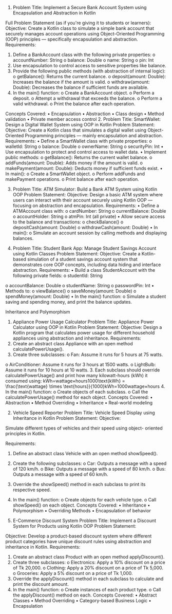 1. Problem Title: Implement a Secure Bank Account System using Encapsulation and
Abstraction in Kotlin

Full Problem Statement (as if you're giving it to students or learners):
Objective:
Create a Kotlin class to simulate a simple bank account that securely manages account
operations using Object-Oriented Programming (OOP) principles — specifically encapsulation
and abstraction.
Requirements:
1. Define a BankAccount class with the following private properties:
o accountNumber: String
o balance: Double
o name: String
o pin: Int
2. Use encapsulation to control access to sensitive properties like balance.
3. Provide the following public methods (with abstraction of internal logic):
o getBalance(): Returns the current balance.
o deposit(amount: Double): Increases the balance if the amount is valid.
o withdraw(amount: Double): Decreases the balance if sufficient funds are
available.
4. In the main() function:
o Create a BankAccount object.
o Perform a deposit.
o Attempt a withdrawal that exceeds the balance.
o Perform a valid withdrawal.
o Print the balance after each operation.

Concepts Covered:
• Encapsulation
• Abstraction
• Class design
• Method validation
• Private member access control
2. Problem Title: SmartWallet: Design a Digital Wallet System using OOP in Kotlin
Problem Statement:
Objective:
Create a Kotlin class that simulates a digital wallet using Object-Oriented Programming
principles — mainly encapsulation and abstraction.
Requirements:
• Define a SmartWallet class with private properties:
o walletId: String
o balance: Double
o ownerName: String
o securityPin: Int
• Use encapsulation to protect and control access to wallet data.
• Implement public methods:
o getBalance(): Returns the current wallet balance.
o addFunds(amount: Double): Adds money if the amount is valid.
o makePayment(amount: Double): Deducts money if sufficient funds exist.
• In main():
o Create a SmartWallet object.
o Perform addFunds and makePayment operations.
o Print balance after each operation.

3. Problem Title: ATM Simulator: Build a Bank ATM System using Kotlin OOP
Problem Statement:
Objective:
Design a basic ATM system where users can interact with their account securely using Kotlin
OOP — focusing on abstraction and encapsulation.
Requirements:
• Define a ATMAccount class with:
o cardNumber: String
o currentBalance: Double
o accountHolder: String
o atmPin: Int (all private)
• Allow secure access to the balance and transactions:
o checkBalance()
o depositCash(amount: Double)
o withdrawCash(amount: Double)
• In main():
o Simulate an account session by calling methods and displaying balances.

4. Problem Title: Student Bank App: Manage Student Savings Account using Kotlin Classes
Problem Statement:
Objective:
Create a Kotlin-based simulation of a student savings account system that demonstrates core
OOP concepts, including data hiding and interface abstraction.
Requirements:
• Build a class StudentAccount with the following private fields:
o studentId: String

o accountBalance: Double
o studentName: String
o passwordPin: Int
• Methods to:
o viewBalance()
o saveMoney(amount: Double)
o spendMoney(amount: Double)
• In the main() function:
o Simulate a student saving and spending money, and print the balance updates.

Inheritance and Polymorphism

1. Appliance Power Usage Calculator
Problem Title: Appliance Power Calculator using OOP in
Kotlin
Problem Statement:
Objective:
Design a Kotlin program that calculates power usage for different
household appliances using abstraction and inheritance.
Requirements:
1. Create an abstract class Appliance with an open method
calculatePowerUsage().
2. Create three subclasses:
o Fan: Assume it runs for 5 hours at 75 watts.

o AirConditioner: Assume it runs for 3 hours at 1500 watts.
o LightBulb: Assume it runs for 10 hours at 10 watts.
3. Each subclass should override calculatePowerUsage() and print
how many kilowatt-hours (kWh) it consumed using:
kWh=wattage×hours1000\text{kWh} = \frac{\text{wattage} \times
\text{hours}}{1000}kWh=1000wattage×hours
4. In the main() function:
o Create objects of each subclass.
o Call the calculatePowerUsage() method for each object.
Concepts Covered:
• Abstraction
• Method Overriding
• Inheritance
• Real-world modeling

2. Vehicle Speed Reporter
Problem Title: Vehicle Speed Display using Inheritance in
Kotlin
Problem Statement:
Objective:

Simulate different types of vehicles and their speed using object-
oriented principles in Kotlin.

Requirements:
1. Define an abstract class Vehicle with an open method
showSpeed().
2. Create the following subclasses:
o Car: Outputs a message with a speed of 120 km/h.
o Bike: Outputs a message with a speed of 80 km/h.
o Bus: Outputs a message with a speed of 60 km/h.
3. Override the showSpeed() method in each subclass to print its
respective speed.
4. In the main() function:
o Create objects for each vehicle type.
o Call showSpeed() on each object.
Concepts Covered:
• Inheritance
• Polymorphism
• Overriding Methods
• Encapsulation of behavior

3. E-Commerce Discount System
Problem Title: Implement a Discount System for Products
using Kotlin OOP
Problem Statement:

Objective:
Develop a product-based discount system where different product
categories have unique discount rules using abstraction and
inheritance in Kotlin.
Requirements:
1. Create an abstract class Product with an open method
applyDiscount().
2. Create three subclasses:
o Electronics: Apply a 10% discount on a price of Tk 20,000.
o Clothing: Apply a 20% discount on a price of Tk 5,000.
o Groceries: Apply a 5% discount on a price of Tk 1,000.
3. Override the applyDiscount() method in each subclass to calculate
and print the discount amount.
4. In the main() function:
o Create instances of each product type.
o Call the applyDiscount() method on each.
Concepts Covered:
• Abstract Classes
• Method Overriding
• Category-based Business Logic
• Encapsulation
